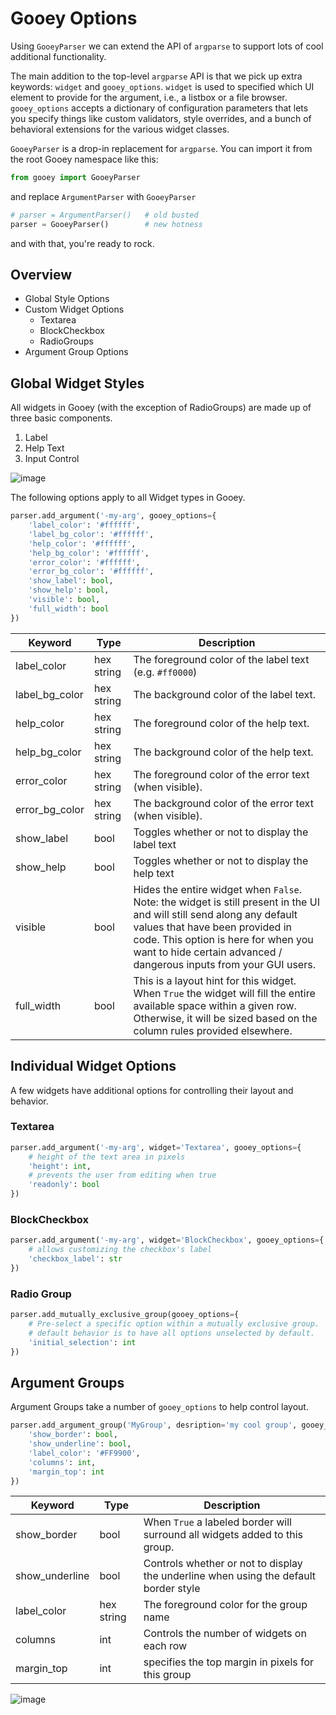 # Gooey Options 

Using `GooeyParser` we can extend the API of `argparse` to support lots of cool additional functionality. 

The main addition to the top-level `argparse` API is that we pick up extra keywords: `widget` and `gooey_options`. `widget` is used to specified which UI element to provide for the argument, i.e., a listbox or a file browser. `gooey_options` accepts a dictionary of configuration parameters that lets you specify things like custom validators, style overrides, and a bunch of behavioral extensions for the various widget classes.   

`GooeyParser` is a drop-in replacement for `argparse`. You can import it from the root Gooey namespace like this: 

```python
from gooey import GooeyParser
```

and replace `ArgumentParser` with `GooeyParser`

```python
# parser = ArgumentParser()   # old busted
parser = GooeyParser()        # new hotness
```

and with that, you're ready to rock. 


## Overview

* Global Style Options 
* Custom Widget Options
    * Textarea
    * BlockCheckbox  
    * RadioGroups
* Argument Group Options  


## Global Widget Styles    

All widgets in Gooey (with the exception of RadioGroups) are made up of three basic components. 

1. Label 
2. Help Text 
3. Input Control

![image](https://user-images.githubusercontent.com/1408720/56450719-cfca9c80-62dc-11e9-93ec-6ad56810e79a.png)

The following options apply to all Widget types in Gooey. 

```python
parser.add_argument('-my-arg', gooey_options={
    'label_color': '#ffffff',
    'label_bg_color': '#ffffff', 
    'help_color': '#ffffff',
    'help_bg_color': '#ffffff',
    'error_color': '#ffffff',
    'error_bg_color': '#ffffff',
    'show_label': bool,
    'show_help': bool, 
    'visible': bool,
    'full_width': bool
})
``` 

| Keyword | Type | Description | 
|---------|------|-------------|
| label_color | hex string | The foreground color of the label text (e.g. `#ff0000`) |
| label_bg_color | hex string | The background color of the label text. |
| help_color | hex string | The foreground color of the help text. |
| help_bg_color | hex string | The background color of the help text. |
| error_color | hex string | The foreground color of the error text (when visible). |
| error_bg_color | hex string | The background color of the error text (when visible). |
| show_label | bool | Toggles whether or not to display the label text |
| show_help | bool | Toggles whether or not to display the help text |
| visible | bool | Hides the entire widget when `False`. Note: the widget is still present in the UI and will still send along any default values that have been provided in code. This option is here for when you want to hide certain advanced / dangerous inputs from your GUI users. |
| full_width | bool | This is a layout hint for this widget. When `True` the widget will fill the entire available space within a given row. Otherwise, it will be sized based on the column rules provided elsewhere. | 



## Individual Widget Options

A few widgets have additional options for controlling their layout and behavior. 

### Textarea

```python
parser.add_argument('-my-arg', widget='Textarea', gooey_options={
    # height of the text area in pixels
    'height': int,    
    # prevents the user from editing when true
    'readonly': bool  
})
``` 

### BlockCheckbox

```python
parser.add_argument('-my-arg', widget='BlockCheckbox', gooey_options={
    # allows customizing the checkbox's label
    'checkbox_label': str  
})
```
 

### Radio Group  

```python
parser.add_mutually_exclusive_group(gooey_options={
    # Pre-select a specific option within a mutually exclusive group. 
    # default behavior is to have all options unselected by default.  
    'initial_selection': int
})
```


## Argument Groups

Argument Groups take a number of `gooey_options` to help control layout. 

```python
parser.add_argument_group('MyGroup', desription='my cool group', gooey_options={
    'show_border': bool,
    'show_underline': bool,
    'label_color': '#FF9900',
    'columns': int,
    'margin_top': int
})
``` 
  
| Keyword | Type | Description | 
|---------|------|-------------|
| show_border | bool | When `True` a labeled border will surround all widgets added to this group. |
| show_underline | bool | Controls whether or not to display the underline when using the default border style |
| label_color | hex string | The foreground color for the group name |
| columns | int | Controls the number of widgets on each row | 
| margin_top | int | specifies the top margin in pixels for this group |

![image](https://user-images.githubusercontent.com/1408720/57576112-9c77bb00-740d-11e9-9dac-4e798699a35c.png)
  
